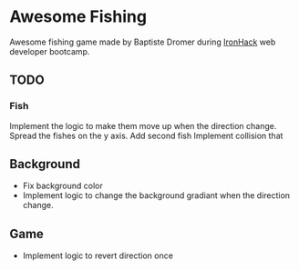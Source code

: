 # Awesome Fishing

Awesome fishing game made by Baptiste Dromer during [IronHack](https://ironhack.com) web developer bootcamp.

## TODO

### Fish

Implement the logic to make them move up when the direction change.
Spread the fishes on the y axis.
Add second fish
Implement collision that

## Background

- Fix background color
- Implement logic to change the background gradiant when the direction change.

## Game

- Implement logic to revert direction once
